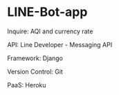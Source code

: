 # LINE-Bot-app

Inquire: AQI and currency rate

API: Line Developer - Messaging API

Framework: Django

Version Control: Git

PaaS: Heroku
